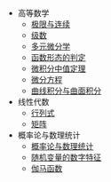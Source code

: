 - 高等数学
  - [极限与连续](高等数学/极限与连续.md)
  - [级数](高等数学/级数.md)
  - [多元微分学](高等数学/多元微分学.md)
  - [函数形态的判定](高等数学/函数形态的判定.md)
  - [微积分中值定理](高等数学/微积分中值定理.md)
  - [微分方程](高等数学/微分方程.md)
  - [曲线积分与曲面积分](高等数学/曲线积分与曲面积分.md)
- 线性代数
  - [行列式](线性代数/行列式.md)
  - [矩阵](线性代数/矩阵.md)
- 概率论与数理统计
  - [概率论与数理统计](概率论与数理统计/概率论笔记.md)
  - [随机变量的数字特征](概率论与数理统计/随机变量的数字特征.md)
  - [伽马函数](概率论与数理统计/伽马函数.md)